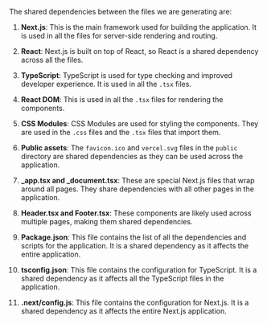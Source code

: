 The shared dependencies between the files we are generating are:

1. **Next.js**: This is the main framework used for building the application. It is used in all the files for server-side rendering and routing.

2. **React**: Next.js is built on top of React, so React is a shared dependency across all the files.

3. **TypeScript**: TypeScript is used for type checking and improved developer experience. It is used in all the `.tsx` files.

4. **React DOM**: This is used in all the `.tsx` files for rendering the components.

5. **CSS Modules**: CSS Modules are used for styling the components. They are used in the `.css` files and the `.tsx` files that import them.

6. **Public assets**: The `favicon.ico` and `vercel.svg` files in the `public` directory are shared dependencies as they can be used across the application.

7. **_app.tsx and _document.tsx**: These are special Next.js files that wrap around all pages. They share dependencies with all other pages in the application.

8. **Header.tsx and Footer.tsx**: These components are likely used across multiple pages, making them shared dependencies.

9. **Package.json**: This file contains the list of all the dependencies and scripts for the application. It is a shared dependency as it affects the entire application.

10. **tsconfig.json**: This file contains the configuration for TypeScript. It is a shared dependency as it affects all the TypeScript files in the application.

11. **.next/config.js**: This file contains the configuration for Next.js. It is a shared dependency as it affects the entire Next.js application.